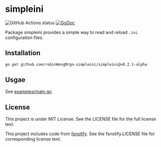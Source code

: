 # simpleini
![GitHub Actions status](https://img.shields.io/github/workflow/status/robinWongM/go-simpleini/Test)
[![GoDoc](https://img.shields.io/badge/GoDoc-Reference-blue?logo=go)](https://pkg.go.dev/github.com/robinWongM/go-simpleini/simpleini?tab=doc)

Package simpleini provides a simple way to read and reload `.ini` configuration files.

## Installation

```bash
go get github.com/robinWongM/go-simpleini/simpleini@v0.2.1-alpha
```

## Usgae

See [examples/main.go](https://github.com/robinWongM/go-simpleini/blob/main/examples/main.go)

## License
This project is under MIT License. See the LICENSE file for the full license text.

This project includes code from [fsnotify](https://github.com/fsnotify/fsnotify). See the fsnotify.LICENSE file for corresponding license text.